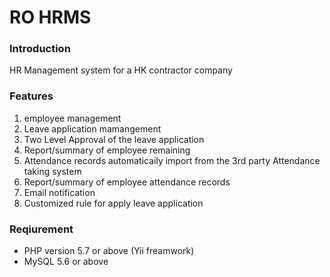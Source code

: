# RO HRMS

### Introduction
HR Management system for a HK contractor company

### Features
1. employee management
2. Leave application mamangement
3. Two Level Approval of the leave application
4. Report/summary of employee remaining
5. Attendance records automaticaily import from the 3rd party Attendance taking system
6. Report/summary of employee attendance records
7. Email notification
8. Customized rule for apply leave application

### Reqiurement
* PHP version 5.7 or above (Yii freamwork)
* MySQL 5.6 or above

 
